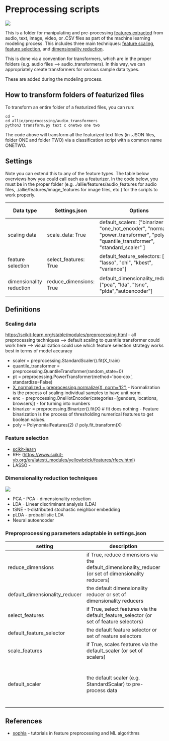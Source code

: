 # Preprocessing scripts

![](https://github.com/jim-schwoebel/allie/blob/master/annotation/helpers/assets/model.png)

This is a folder for manipulating and pre-processing [features extracted](https://github.com/jim-schwoebel/allie/tree/master/features) from audio, text, image, video, or .CSV files as part of the machine learning modeling process. This includes three main techniques: [feature scaling](), [feature selection](), and [dimensionality reduction]().

This is done via a convention for transformers, which are in the proper folders (e.g. audio files --> audio_transformers). In this way, we can appropriately create transformers for various sample data types. 

These are added during the modeling process.

## How to transform folders of featurized files

To transform an entire folder of a featurized files, you can run:

```
cd ~ 
cd allie/preprocessing/audio_transformers
python3 transform.py text c onetwo one two
```

The code above will transform all the featurized text files (in .JSON files, folder ONE and folder TWO) via a classification script with a common name ONETWO. 

## Settings

Note you can extend this to any of the feature types. The table below overviews how you could call each as a featurizer. In the code below, you must be in the proper folder (e.g. ./allie/features/audio_features for audio files, ./allie/features/image_features for image files, etc.) for the scripts to work properly.

| Data type | Settings.json | Options | Call to featurizer a folder | Current directory must be | 
| --------- |  --------- |  --------- | --------- | --------- | 
| scaling data | scale_data: True | default_scalers: ["binarizer", "one_hot_encoder", "normalize", "power_transformer", "poly", "quantile_transformer", "standard_scaler" ] |  ```python3 feature_scale.py [folderpath] [options]``` | ./allie/preprocessing | 
| feature selection | select_features: True | default_feature_selectors: ["rfe", "lasso", "chi", "kbest", "variance"] | ```python3 feature_select.py [folderpath] [options]``` | ./allie/preprocessing | 
| dimensionality reduction | reduce_dimensions: True | default_dimensionality_reduction: ["pca", "lda", "tsne", "plda","autoencoder"] | ```python3 feature_reduce.py [folderpath] [options]``` | ./allie/preprocessing  | 

## Definitions

### Scaling data
https://scikit-learn.org/stable/modules/preprocessing.html - all preprocessing techniques 
--> default scaling to quantile transformer could work here 
--> visualization could use which feature selection strategy works best in terms of model accuracy

* scaler = preprocessing.StandardScaler().fit(X_train)
* quantile_transformer = preprocessing.QuantileTransformer(random_state=0)
* pt = preprocessing.PowerTransformer(method='box-cox', standardize=False)
* [X_normalized = preprocessing.normalize(X, norm='l2')]() - Normalization is the process of scaling individual samples to have unit norm.
* enc = preprocessing.OneHotEncoder(categories=[genders, locations, browsers]) - for turning into numbers
* binarizer = preprocessing.Binarizer().fit(X)  # fit does nothing - Feature binarization is the process of thresholding numerical features to get boolean values.
* poly = PolynomialFeatures(2) // poly.fit_transform(X)

### Feature selection 

* [scikit-learn](https://scikit-learn.org/stable/modules/preprocessing.html)
* RFE (https://www.scikit-yb.org/en/latest/_modules/yellowbrick/features/rfecv.html) 
* LASSO - 

### Dimensionality reduction techniques

![](https://github.com/jim-schwoebel/allie/blob/master/preprocessing/helpers/dimensionality_reduction.png)

* PCA - PCA - dimensionality reduction
* LDA - Linear discriminant analysis (LDA)
* tSNE - t-distributed stochastic neighbor embedding 
* pLDA - probabilistic LDA 
* Neural autoencoder 

### Preproprocessing parameters adaptable in settings.json
| setting | description | default setting | all options | 
|------|------|------|------| 
| reduce_dimensions | if True, reduce dimensions via the default_dimensionality_reducer (or set of dimensionality reducers) | False | True, False |
| default_dimensionality_reducer | the default dimensionality reducer or set of dimensionality reducers | ["pca"] | ["pca", "lda", "tsne", "plda","autoencoder"] | 
| select_features | if True, select features via the default_feature_selector (or set of feature selectors) | False | True, False | 
| default_feature_selector | the default feature selector or set of reature selectors | ["lasso"] | ["lasso", "rfe", "chi", "kbest", "variance"] | 
| scale_features | if True, scales features via the default_scaler (or set of scalers) | False | True, False | 
| default_scaler | the default scaler (e.g. StandardScalar) to pre-process data | ["standard_scaler"] | ["binarizer", "one_hot_encoder", "normalize", "power_transformer", "poly", "quantile_transformer", "standard_scaler"]|

## References
* [sophia](https://github.com/jiankaiwang/sophia) - tutorials in feature preprocessing and ML algorithms
